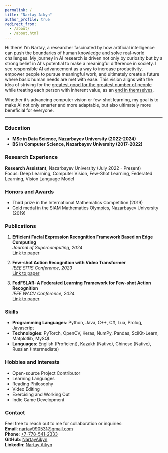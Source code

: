 ```yaml
---
permalink: /
title: "Nartay Aikyn"
author_profile: true
redirect_from: 
  - /about/
  - /about.html
---
```


Hi there! I’m Nartay, a researcher fascinated by how artificial intelligence can push the boundaries of human knowledge and solve real-world challenges. My journey in AI research is driven not only by curiosity but by a strong belief in AI's potential to make a meaningful difference in society. I see responsible AI advancement as a way to increase productivity, empower people to pursue meaningful work, and ultimately create a future where basic human needs are met with ease. This vision aligns with the idea of striving for the [greatest good for the greatest number of people](https://en.wikipedia.org/wiki/Utilitarianism) while treating each person with inherent value, as an [end in themselves](https://en.wikipedia.org/wiki/Immanuel_Kant).

Whether it’s advancing computer vision or few-shot learning, my goal is to make AI not only smarter and more adaptable, but also ultimately more beneficial for everyone.

---

### Education
- **MSc in Data Science, Nazarbayev University (2022-2024)**
- **BS in Computer Science, Nazarbayev University (2017-2022)**

### Research Experience
**Research Assistant**, Nazarbayev University (July 2022 - Present)  
Focus: Deep Learning, Computer Vision, Few-Shot Learning, Federated Learning, Vision Language Model  

### Honors and Awards
- Third prize in the International Mathematics Competition (2019)
- Gold medal in the SIAM Mathematics Olympics, Nazarbayev University (2019)

### Publications
1. **Efficient Facial Expression Recognition Framework Based on Edge Computing**  
   _Journal of Supercomputing, 2024_  
   [Link to paper](https://doi.org/10.1007/s11227-023-05548-x)

2. **Few-shot Action Recognition with Video Transformer**  
   _IEEE SITIS Conference, 2023_  
   [Link to paper](https://doi.org/10.1109/SITIS61268.2023.00027)

3. **FedFSLAR: A Federated Learning Framework for Few-shot Action Recognition**  
   _IEEE WACV Conference, 2024_  
   [Link to paper](https://doi.org/10.1109/WACVW60836.2024.00035)

### Skills
- **Programming Languages**: Python, Java, C++, C#, Lua, Prolog, Javascript
- **Technologies**: PyTorch, OpenCV, Keras, NumPy, Pandas, SciKit-Learn, Matplotlib, MySQL
- **Languages**: English (Proficient), Kazakh (Native), Chinese (Native), Russian (Intermediate)

### Hobbies and Interests
- Open-source Project Contributor
- Learning Languages
- Reading Philosophy
- Video Editing
- Exercising and Working Out
- Indie Game Development

### Contact
Feel free to reach out to me for collaboration or inquiries:  
**Email**: [nartay990531@gmail.com](mailto:nartay990531@gmail.com)  
**Phone**: [+7-778-541-2333](tel:+7-778-541-2333)  
**GitHub**: [NartayAikyn](https://github.com/NartayAikyn)  
**LinkedIn**: [Nartay Aikyn](https://www.linkedin.com/in/nartay-aikyn/)
